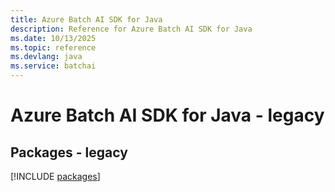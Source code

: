 ```yaml
---
title: Azure Batch AI SDK for Java
description: Reference for Azure Batch AI SDK for Java
ms.date: 10/13/2025
ms.topic: reference
ms.devlang: java
ms.service: batchai
---
```

# Azure Batch AI SDK for Java - legacy
## Packages - legacy
[!INCLUDE [packages](batch-ai-index.md)]